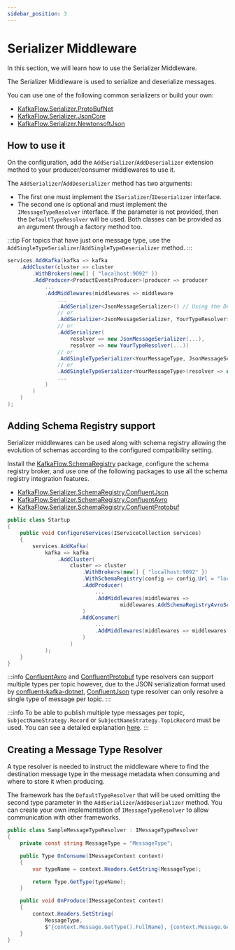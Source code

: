 ```yaml
---
sidebar_position: 3
---
```


# Serializer Middleware

In this section, we will learn how to use the Serializer Middleware.

The Serializer Middleware is used to serialize and deserialize messages.

You can use one of the following common serializers or build your own:
-   [KafkaFlow.Serializer.ProtoBufNet](https://www.nuget.org/packages/KafkaFlow.Serializer.ProtobufNet/)
-   [KafkaFlow.Serializer.JsonCore](https://www.nuget.org/packages/KafkaFlow.Serializer.JsonCore/)
-   [KafkaFlow.Serializer.NewtonsoftJson](https://www.nuget.org/packages/KafkaFlow.Serializer.NewtonsoftJson/)

## How to use it

On the configuration, add the `AddSerializer`/`AddDeserializer` extension method to your producer/consumer middlewares to use it. 

The `AddSerializer`/`AddDeserializer` method has two arguments: 
 - The first one must implement the `ISerializer`/`IDeserializer` interface. 
 - The second one is optional and must implement the `IMessageTypeResolver` interface. If the parameter is not provided, then the `DefaultTypeResolver` will be used. 
Both classes can be provided as an argument through a factory method too. 

:::tip
For topics that have just one message type, use the `AddSingleTypeSerializer`/`AddSingleTypeDeserializer` method.
:::


```csharp
services.AddKafka(kafka => kafka
    .AddCluster(cluster => cluster
        .WithBrokers(new[] { "localhost:9092" })
        .AddProducer<ProductEventsProducer>(producer => producer
            ...
            .AddMiddlewares(middlewares => middleware
                ...
                .AddSerializer<JsonMessageSerializer>() // Using the DefaultMessageTypeResolver
                // or
                .AddSerializer<JsonMessageSerializer, YourTypeResolver>()
                // or
                .AddSerializer(
                    resolver => new JsonMessageSerializer(...),
                    resolver => new YourTypeResolver(...))
                // or
                .AddSingleTypeSerializer<YourMessageType, JsonMessageSerializer>()
                // or
                .AddSingleTypeSerializer<YourMessageType>(resolver => new JsonMessageSerializer(...))
                ...
            )
        )
    )
);

```

## Adding Schema Registry support
Serializer middlewares can be used along with schema registry allowing the evolution of schemas according to the configured compatibility setting.

Install the [KafkaFlow.SchemaRegistry](https://www.nuget.org/packages/KafkaFlow.SchemaRegistry/) package, configure the schema registry broker, and use one of the following packages to use all the schema registry integration features.

-   [KafkaFlow.Serializer.SchemaRegistry.ConfluentJson](https://www.nuget.org/packages/KafkaFlow.Serializer.SchemaRegistry.ConfluentJson/)
-   [KafkaFlow.Serializer.SchemaRegistry.ConfluentAvro](https://www.nuget.org/packages/KafkaFlow.Serializer.SchemaRegistry.ConfluentAvro/)
-   [KafkaFlow.Serializer.SchemaRegistry.ConfluentProtobuf](https://www.nuget.org/packages/KafkaFlow.Serializer.ConfluentProtobuf/)

```csharp
public class Startup
{
    public void ConfigureServices(IServiceCollection services)
    {
        services.AddKafka(
            kafka => kafka
                .AddCluster(
                    cluster => cluster
                        .WithBrokers(new[] { "localhost:9092" })
                        .WithSchemaRegistry(config => config.Url = "localhost:8081")
                        .AddProducer(
                            ...
                            .AddMiddlewares(middlewares => 
                                    middlewares.AddSchemaRegistryAvroSerializer(new AvroSerializerConfig{ SubjectNameStrategy = SubjectNameStrategy.TopicRecord })
                        )
                       .AddConsumer(
                            ...
                            .AddMiddlewares(middlewares => middlewares.AddSchemaRegistryAvroDeserializer()
                        )
                    )
            );
    }
}
```
:::info
[ConfluentAvro](https://www.nuget.org/packages/KafkaFlow.Serializer.SchemaRegistry.ConfluentAvro/) and [ConfluentProtobuf](https://www.nuget.org/packages/KafkaFlow.Serializer.ConfluentProtobuf/) type resolvers can support multiple types per topic however, due to the JSON serialization format used by [confluent-kafka-dotnet](https://docs.confluent.io/platform/current/clients/confluent-kafka-dotnet/_site/api/Confluent.SchemaRegistry.Serdes.JsonSerializer-1.html), [ConfluentJson](https://www.nuget.org/packages/KafkaFlow.Serializer.SchemaRegistry.ConfluentJson/) type resolver can only resolve a single type of message per topic. 
:::

:::info
To be able to publish multiple type messages per topic, `SubjectNameStrategy.Record` or `SubjectNameStrategy.TopicRecord` must be used. 
You can see a detailed explanation [here](https://docs.confluent.io/platform/current/schema-registry/serdes-develop/index.html#subject-name-strategy).
:::


## Creating a Message Type Resolver

A type resolver is needed to instruct the middleware where to find the destination message type in the message metadata when consuming and where to store it when producing. 

The framework has the `DefaultTypeResolver` that will be used omitting the second type parameter in the `AddSerializer`/`AddDeserializer` method. You can create your own implementation of `IMessageTypeResolver` to allow communication with other frameworks.

```csharp
public class SampleMessageTypeResolver : IMessageTypeResolver
{
    private const string MessageType = "MessageType";

    public Type OnConsume(IMessageContext context)
    {
        var typeName = context.Headers.GetString(MessageType);

        return Type.GetType(typeName);
    }

    public void OnProduce(IMessageContext context)
    {
        context.Headers.SetString(
            MessageType,
            $"{context.Message.GetType().FullName}, {context.Message.GetType().Assembly.GetName().Name}");
    }
}
```
